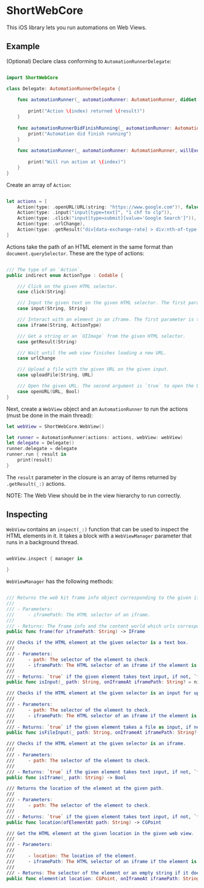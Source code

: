 # ShortWebCore

This iOS library lets you run automations on Web Views.

## Example

(Optional) Declare class conforming to `AutomationRunnerDelegate`:

```swift

import ShortWebCore

class Delegate: AutomationRunnerDelegate {
    
    func automationRunner(_ automationRunner: AutomationRunner, didGet result: Any, for action: Action, at index: Int) {
        
        print("Action \(index) returned \(result)")
    }
    
    func automationRunnerDidFinishRunning(_ automationRunner: AutomationRunner) {
        print("Automation did finish running")
    }
    
    func automationRunner(_ automationRunner: AutomationRunner, willExecute action: Action, at index: Int) {
        
        print("Will run action at \(index)")
    }
}
```

Create an array of `Action`:

```swift

let actions = [
    Action(type: .openURL(URL(string: "https://www.google.com")!, false)),
    Action(type: .input("input[type=text]", "1 chf to clp")),
    Action(type: .click("input[type=submit][value='Google Search']")),
    Action(type: .urlChange),
    Action(type: .getResult("div[data-exchange-rate] > div:nth-of-type(2)"))
]
```

Actions take the path of an HTML element in the same format than `document.querySelector`. These are the type of actions:

```swift

/// The type of an `Action`.
public indirect enum ActionType : Codable {

    /// Click on the given HTML selector.
    case click(String)

    /// Input the given text on the given HTML selector. The first parameter is the HTML selector and the second parameter is the text to input.
    case input(String, String)

    /// Interact with an element in an iframe. The first parameter is the HTML selector of the iframe and the second one is the action to execute in the iframe.
    case iframe(String, ActionType)

    /// Get a string or an `UIImage` from the given HTML selector.
    case getResult(String)

    /// Wait until the web view finishes loading a new URL.
    case urlChange

    /// Upload a file with the given URL on the given input.
    case uploadFile(String, URL)

    /// Open the given URL. The second argument is `true` to open the URL in mobile mode.
    case openURL(URL, Bool)
}
```

Next, create a `WebView` object and an `AutomationRunner` to run the actions (must be done in the main thread):

```swift
let webView = ShortWebCore.WebView()

let runner = AutomationRunner(actions: actions, webView: webView)
let delegate = Delegate()
runner.delegate = delegate
runner.run { result in
    print(result)
}
```

The `result` parameter in the closure is an array of items returned by `.getResult(_:)` actions.

NOTE: The Web View should be in the view hierarchy to run correctly.

## Inspecting

`WebView` contains an `inspect(_:)` function that can be used to inspect the HTML elements in it. It takes a block with a `WebViewManager` parameter that runs in a background thread.

```swift

webView.inspect { manager in
    
}
```

`WebViewManager` has the following methods:

```swift

/// Returns the web kit frame info object corresponding to the given iframe.
///
/// - Parameters:
///     - iframePath: The HTML selector of an iframe.
///
/// - Returns: The frame info and the content world which urls corresponds to the iframe. Returns the main frame if no frame info is found.
public func frame(for iframePath: String) -> IFrame

/// Checks if the HTML element at the given selector is a text box.
///
/// - Parameters:
///     - path: The selector of the element to check.
///     - iframePath: The HTML selector of an iframe if the element is located in there.
///
/// - Returns: `true` if the given element takes text input, if not, `false`.
public func isInput(_ path: String, onIframeAt iframePath: String? = nil) -> Bool

/// Checks if the HTML element at the given selector is an input for uploading a file.
///
/// - Parameters:
///     - path: The selector of the element to check.
///     - iframePath: The HTML selector of an iframe if the element is located in there.
///
/// - Returns: `true` if the given element takes a file as input, if not, `false`.
public func isFileInput(_ path: String, onIframeAt iframePath: String? = nil) -> Bool

/// Checks if the HTML element at the given selector is an iframe.
///
/// - Parameters:
///     - path: The selector of the element to check.
///
/// - Returns: `true` if the given element takes text input, if not, `false`.
public func isIframe(_ path: String) -> Bool

/// Returns the location of the element at the given path.
///
/// - Parameters:
///     - path: The selector of the element to check.
///
/// - Returns: `true` if the given element takes text input, if not, `false`.
public func location(ofElementAt path: String) -> CGPoint

/// Get the HTML element at the given location in the given web view.
///
/// - Parameters:
///
///     - location: The location of the element.
///     - iframePath: The HTML selector of an iframe if the element is located in there.
///
/// - Returns: The selector of the element or an empty string if it does not exist.
public func element(at location: CGPoint, onIframeAt iframePath: String? = nil) -> String
```
